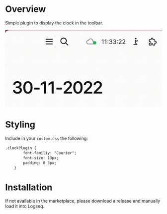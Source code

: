 # Overview

Simple plugin to display the clock in the toolbar.

![](screenshots/output.gif)

# Styling

Include in your `custom.css` the following:

```
.clockPlugin {
		font-familiy: "Courier";
		font-size: 13px;
		padding: 0 3px;
	}
```

# Installation

If not available in the marketplace, please download a release and manually load it into Logseq.

